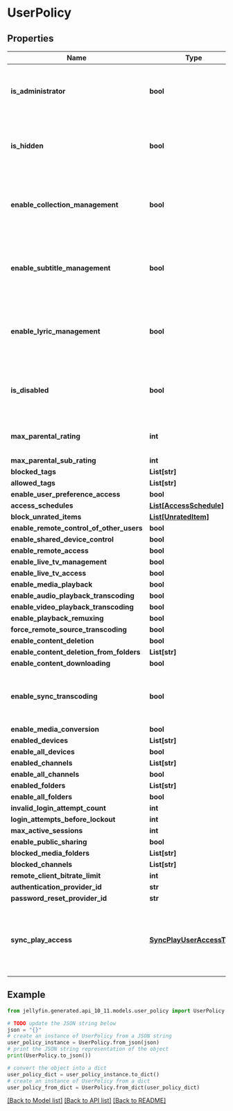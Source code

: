# UserPolicy


## Properties

Name | Type | Description | Notes
------------ | ------------- | ------------- | -------------
**is_administrator** | **bool** | Gets or sets a value indicating whether this instance is administrator. | [optional] 
**is_hidden** | **bool** | Gets or sets a value indicating whether this instance is hidden. | [optional] 
**enable_collection_management** | **bool** | Gets or sets a value indicating whether this instance can manage collections. | [optional] [default to False]
**enable_subtitle_management** | **bool** | Gets or sets a value indicating whether this instance can manage subtitles. | [optional] [default to False]
**enable_lyric_management** | **bool** | Gets or sets a value indicating whether this user can manage lyrics. | [optional] [default to False]
**is_disabled** | **bool** | Gets or sets a value indicating whether this instance is disabled. | [optional] 
**max_parental_rating** | **int** | Gets or sets the max parental rating. | [optional] 
**max_parental_sub_rating** | **int** |  | [optional] 
**blocked_tags** | **List[str]** |  | [optional] 
**allowed_tags** | **List[str]** |  | [optional] 
**enable_user_preference_access** | **bool** |  | [optional] 
**access_schedules** | [**List[AccessSchedule]**](AccessSchedule.md) |  | [optional] 
**block_unrated_items** | [**List[UnratedItem]**](UnratedItem.md) |  | [optional] 
**enable_remote_control_of_other_users** | **bool** |  | [optional] 
**enable_shared_device_control** | **bool** |  | [optional] 
**enable_remote_access** | **bool** |  | [optional] 
**enable_live_tv_management** | **bool** |  | [optional] 
**enable_live_tv_access** | **bool** |  | [optional] 
**enable_media_playback** | **bool** |  | [optional] 
**enable_audio_playback_transcoding** | **bool** |  | [optional] 
**enable_video_playback_transcoding** | **bool** |  | [optional] 
**enable_playback_remuxing** | **bool** |  | [optional] 
**force_remote_source_transcoding** | **bool** |  | [optional] 
**enable_content_deletion** | **bool** |  | [optional] 
**enable_content_deletion_from_folders** | **List[str]** |  | [optional] 
**enable_content_downloading** | **bool** |  | [optional] 
**enable_sync_transcoding** | **bool** | Gets or sets a value indicating whether [enable synchronize]. | [optional] 
**enable_media_conversion** | **bool** |  | [optional] 
**enabled_devices** | **List[str]** |  | [optional] 
**enable_all_devices** | **bool** |  | [optional] 
**enabled_channels** | **List[str]** |  | [optional] 
**enable_all_channels** | **bool** |  | [optional] 
**enabled_folders** | **List[str]** |  | [optional] 
**enable_all_folders** | **bool** |  | [optional] 
**invalid_login_attempt_count** | **int** |  | [optional] 
**login_attempts_before_lockout** | **int** |  | [optional] 
**max_active_sessions** | **int** |  | [optional] 
**enable_public_sharing** | **bool** |  | [optional] 
**blocked_media_folders** | **List[str]** |  | [optional] 
**blocked_channels** | **List[str]** |  | [optional] 
**remote_client_bitrate_limit** | **int** |  | [optional] 
**authentication_provider_id** | **str** |  | 
**password_reset_provider_id** | **str** |  | 
**sync_play_access** | [**SyncPlayUserAccessType**](SyncPlayUserAccessType.md) | Gets or sets a value indicating what SyncPlay features the user can access. | [optional] 

## Example

```python
from jellyfin.generated.api_10_11.models.user_policy import UserPolicy

# TODO update the JSON string below
json = "{}"
# create an instance of UserPolicy from a JSON string
user_policy_instance = UserPolicy.from_json(json)
# print the JSON string representation of the object
print(UserPolicy.to_json())

# convert the object into a dict
user_policy_dict = user_policy_instance.to_dict()
# create an instance of UserPolicy from a dict
user_policy_from_dict = UserPolicy.from_dict(user_policy_dict)
```
[[Back to Model list]](../README.md#documentation-for-models) [[Back to API list]](../README.md#documentation-for-api-endpoints) [[Back to README]](../README.md)


